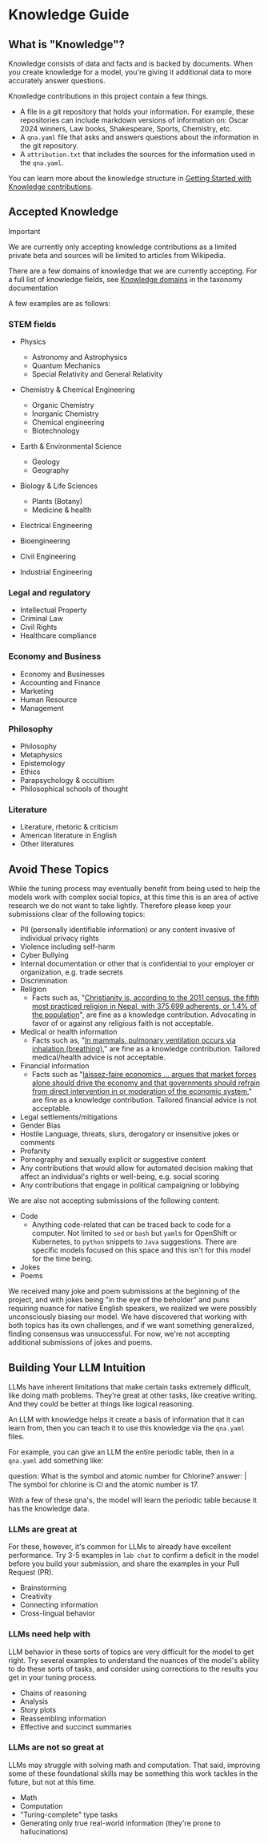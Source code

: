 # Knowledge Guide

## What is "Knowledge"?

Knowledge consists of data and facts and is backed by documents. When you create knowledge for a model, you're giving it additional data to more accurately answer questions.

Knowledge contributions in this project contain a few things.

- A file in a git repository that holds your information. For example, these repositories can include markdown versions of information on: Oscar 2024 winners, Law books, Shakespeare, Sports, Chemistry, etc.
- A `qna.yaml` file that asks and answers questions about the information in the git repository.
- A `attribution.txt` that includes the sources for the information used in the `qna.yaml`.

You can learn more about the knowledge structure in [Getting Started with Knowledge contributions](https://github.com/instructlab/taxonomy/blob/main/README.md#getting-started-with-knowledge-contributions).

## Accepted Knowledge

> [!IMPORTANT]
> We are currently only accepting knowledge contributions as a limited private beta and sources will be limited to articles from Wikipedia.

There are a few domains of knowledge that we are currently accepting. For a full list of knowledge fields, see [Knowledge domains](https://github.com/instructlab/taxonomy/blob/main/knowledge/knowledge_domains.md) in the taxonomy documentation

A few examples are as follows:

### STEM fields

- Physics
  - Astronomy and Astrophysics
  - Quantum Mechanics
  - Special Relativity and General Relativity

- Chemistry & Chemical Engineering
  - Organic Chemistry
  - Inorganic Chemistry
  - Chemical engineering
  - Biotechnology

- Earth & Environmental Science
  - Geology
  - Geography

- Biology & Life Sciences
  - Plants (Botany)
  - Medicine & health

- Electrical Engineering
- Bioengineering
- Civil Engineering
- Industrial Engineering

### Legal and regulatory

- Intellectual Property
- Criminal Law
- Civil Rights
- Healthcare compliance

### Economy and Business

- Economy and Businesses
- Accounting and Finance
- Marketing
- Human Resource
- Management

### Philosophy

- Philosophy
- Metaphysics
- Epistemology
- Ethics
- Parapsychology & occultism
- Philosophical schools of thought

### Literature

- Literature, rhetoric & criticism
- American literature in English
- Other literatures

## Avoid These Topics

While the tuning process may eventually benefit from being used to help the models work with complex social topics, at this time this is an area of active research we do not want to take lightly. Therefore please keep your submissions clear of the following topics:

- PII (personally identifiable information) or any content invasive of individual privacy rights
- Violence including self-harm
- Cyber Bullying
- Internal documentation or other that is confidential to your employer or organization, e.g. trade secrets
- Discrimination
- Religion
  - Facts such as, "[Christianity is, according to the 2011 census, the fifth most practiced religion in Nepal, with 375,699 adherents, or 1.4% of the population](https://en.wikipedia.org/wiki/Christianity_in_Nepal)", are fine as a knowledge contribution. Advocating in favor of or against any religious faith is not acceptable.
- Medical or health information
  - Facts such as,  "[In mammals, pulmonary ventilation occurs via inhalation (breathing)](https://opentextbc.ca/biology/chapter/11-3-circulatory-and-respiratory-systems/)," are fine as a knowledge contribution. Tailored medical/health advice is not acceptable.
- Financial information
  - Facts such as "[laissez-faire economics ... argues that market forces alone should drive the economy and that governments should refrain from direct intervention in or moderation of the economic system](https://openstax.org/books/world-history-volume-2/pages/6-3-capitalism-and-the-first-industrial-revolution)," are fine as a knowledge contribution. Tailored financial advice is not acceptable.
- Legal settlements/mitigations
- Gender Bias
- Hostile Language, threats, slurs, derogatory or insensitive jokes or comments
- Profanity
- Pornography and sexually explicit or suggestive content
- Any contributions that would allow for automated decision making that affect an individual's rights or well-being, e.g. social scoring
- Any contributions that engage in political campaigning or lobbying

We are also not accepting submissions of the following content:

- Code
  - Anything code-related that can be traced back to code for a computer. Not limited to `sed` or `bash` but `yaml`s for OpenShift or Kubernetes, to `python` snippets to `Java` suggestions. There are specific models focused on this space and this isn't for this model for the time being.
- Jokes
- Poems

We received many joke and poem submissions at the beginning of the project, and with jokes being "in the eye of the beholder" and puns requiring nuance for native English speakers, we realized we were possibly unconsciously biasing our model. We have discovered that working with both topics has its own challenges, and if we want something generalized, finding consensus was unsuccessful. For now, we're not accepting additional submissions of jokes and poems.

## Building Your LLM Intuition

LLMs have inherent limitations that make certain tasks extremely difficult, like doing math problems. They're great at other tasks, like creative writing. And they could be better at things like logical reasoning.

An LLM with knowledge helps it create a basis of information that it can learn from, then you can teach it to use this knowledge via the `qna.yaml` files.

For example, you can give an LLM the entire periodic table, then in a `qna.yaml` add something like:

question: What is the symbol and atomic number for Chlorine?
answer: |
        The symbol for chlorine is Cl and the atomic number is 17.

With a few of these qna's, the model will learn the periodic table because it has the knowledge data.

### LLMs are great at

For these, however, it's common for LLMs to already have excellent performance. Try 3-5 examples in `lab chat` to confirm a deficit in the model before you build your submission, and share the examples in your Pull Request (PR).

- Brainstorming
- Creativity
- Connecting information
- Cross-lingual behavior

### LLMs need help with

LLM behavior in these sorts of topics are very difficult for the model to get right. Try several examples to understand the nuances of the model's ability to do these sorts of tasks, and consider using corrections to the results you get in your tuning process.

- Chains of reasoning
- Analysis
- Story plots
- Reassembling information
- Effective and succinct summaries

### LLMs are not so great at

LLMs may struggle with solving math and computation. That said, improving some of these foundational skills may be something this work tackles in the future, but not at this time.

- Math
- Computation
- "Turing-complete" type tasks
- Generating only true real-world information (they're prone to hallucinations)
